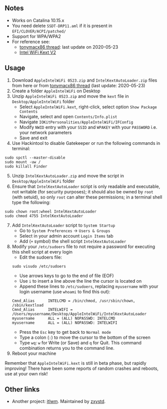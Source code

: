 ## Notes
* Works on Catalina 10.15.x
* You need delete `SSDT-DRP11.aml` if it is present in `EFI/CLOVER/ACPI/patched/`
* Support for WPA/WPA2
* For reference see:
	- [tonymacx86 thread](https://www.tonymacx86.com/threads/success-working-intel-wifi-drivers-for-7265ac-on-catalina.292207/page-44): last update on 2020-05-23
	- [Intel WiFi Kext V2](https://www.youtube.com/watch?v=kHfUjJ2RkyU)

## Usage
1. Download `AppleIntelWiFi 0523.zip` and `IntelKextAutoLoader.zip` files from here or from [tonymacx86 thread](https://www.tonymacx86.com/threads/success-working-intel-wifi-drivers-for-7265ac-on-catalina.292207/page-44) (last update: 2020-05-23) 
2. Create a folder `AppleIntelWiFi` on Desktop
3. Unzip `AppleIntelWiFi 0523.zip` and move the `kext` file in `Desktop/AppleIntelWiFi` folder
	- Select `AppleIntelWiFi.kext`, right-click, select option `Show Package Contents`
	- Navigate, select and open `Contents/Info.plist`
	- Navigate `IOKitPersonalities/AppleIntelWiFi/IFConfig`
	- Modify `NWID` entry with your `SSID` and `WPAKEY` with your `PASSWORD` i.e. your network parameters
	- Save and exit
4. Use Hackintool to disable Gatekeeper or run the following commands in terminal:
```
sudo spctl --master-disable
sudo mount -uw /
sudo killall Finder
```
5. Unzip `IntelKextAutoLoader.zip` and move the script in `Desktop/AppleIntelWiFi` folder 
6. Ensure that `IntelKextAutoLoader` script is only readable and executable, not writable (for security purposes); it should also be owned by `root` (with setuid), so only `root` can alter these permissions; in a terminal shell type the following:
```
sudo chown root:wheel IntelKextAutoLoader
sudo chmod 4755 IntelKextAutoLoader
```
7. Add `IntelKextAutoLoader` script to `System Startup`
	- Go to `System Preferences` -> `Users & Groups`
	- Select in your admin account `Login Items` tab
	- Add (`+` symbol) the shell script `IntelKextAutoLoader`
8. Modify your `/etc/sudoers` file to not require a password for executing this shell script at every login
	- Edit the sudoers file:
	```
	sudo visudo /etc/sudoers
	```
	- Use arrows keys to go to the end of file (EOF)
	- Use `i` to insert a line above the line the cursor is located on
	- Append these lines to `/etc/sudoers`, replacing `myusername` with your login username (use `whoami` to find this out):
	```
	Cmnd_Alias      INTELCMD = /bin/chmod, /usr/sbin/chown, /sbin/kextload
	Cmnd_Alias      INTELWIFI = /Users/myusername/Desktop/AppleIntelWiFi/IntelKextAutoLoader
	myusername      ALL = (ALL) NOPASSWD: INTELCMD
	myusername      ALL = (ALL) NOPASSWD: INTELWIFI
	```
	- Press the `Esc` key to get back to `Normal mode`
	- Type a colon (`:`) to move the cursor to the bottom of the screen
	- Type `wq`: `w` for Write (or Save) and `q` for Quit. This command combination returns you to the command line.
9. Reboot your machine

Remember that `AppleIntelWiFi.kext` is still in beta phase, but rapidly improving! There have been some reports of random crashes and reboots, use at your own risk!

## Other links
* Another project: [itlwm](https://github.com/zxystd/itlwm). Maintained by [zxystd](https://github.com/zxystd).